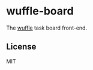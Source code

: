 # wuffle-board

The [wuffle](https://github.com/nikku/wuffle) task board front-end.


## License

MIT